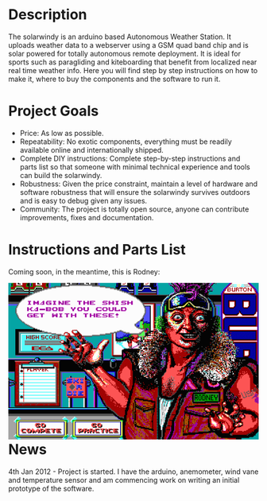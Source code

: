 # Description

The solarwindy is an arduino based Autonomous Weather Station. It uploads weather data to a webserver using a GSM quad band chip and is solar powered for totally autonomous remote deployment. It is ideal for sports such as paragliding and kiteboarding that benefit from localized near real time weather info. Here you will find step by step instructions on how to make it, where to buy the components and the software to run it.

# Project Goals

* Price: As low as possible.
* Repeatability: No exotic components, everything must be readily available online and internationally shipped.
* Complete DIY instructions: Complete step-by-step instructions and parts list so that someone with minimal technical experience and tools can build the solarwindy.
* Robustness: Given the price constraint, maintain a level of hardware and software robustness that will ensure the solarwindy survives outdoors and is easy to debug given any issues.
* Community: The project is totally open source, anyone can contribute improvements, fixes and documentation.

# Instructions and Parts List

Coming soon, in the meantime, this is Rodney:

<div style="float: right"><img class="background-color: red;" alt="Rodney" src="https://github.com/zol/solarwindy/raw/master/resources/rodney.gif"></div>

# News

4th Jan 2012 - Project is started. I have the arduino, anemometer, wind vane and temperature sensor and am commencing work on writing an initial prototype of the software.